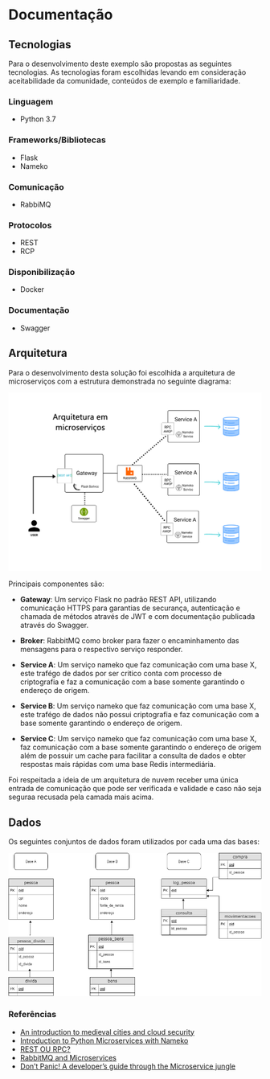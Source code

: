 # Documentação

## Tecnologias
Para o desenvolvimento deste exemplo são propostas as seguintes tecnologias. As tecnologias foram escolhidas levando em consideração aceitabilidade da comunidade, conteúdos de exemplo e familiaridade.

### Linguagem

- Python 3.7

### Frameworks/Bibliotecas

- Flask
- Nameko 

### Comunicação

- RabbiMQ

### Protocolos

- REST
- RCP

### Disponibilização

- Docker

### Documentação 

- Swagger


## Arquitetura

Para o desenvolvimento desta solução foi escolhida a arquitetura de microserviços com a estrutura demonstrada no seguinte diagrama:

![Diagrama de uma solução em microserviços](./assets/microservice-solution.png)

Principais componentes são:

- **Gateway**: Um serviço Flask no padrão REST API, utilizando comunicação HTTPS para garantias de securança, autenticação e chamada de métodos através de JWT e com documentação publicada através do Swagger.

- **Broker**: RabbitMQ como broker para fazer o encaminhamento das mensagens para o respectivo serviço responder.

- **Service A**: Um serviço nameko que faz comunicação com uma base X, este trafégo de dados por ser critico conta com processo de criptografia e faz a comunicação com a base somente garantindo o endereço de origem.

- **Service B**: Um serviço nameko que faz comunicação com uma base X, este trafégo de dados não possui criptografia e faz comunicação com a base somente garantindo o endereço de origem.

- **Service C**: Um serviço nameko que faz comunicação com uma base X, faz comunicação com a base somente garantindo o endereço de origem além de possuir um cache para facilitar a consulta de dados e obter respostas mais rápidas com uma base Redis intermediária.

Foi respeitada a ideia de um arquitetura de nuvem receber uma única entrada de comunicação que pode ser verificada e validade e caso não seja seguraa recusada pela camada mais acima.

## Dados

Os seguintes conjuntos de dados foram utilizados por cada uma das bases:

![Diagrama de cada uma das três bases](./assets/base-diagrama.png)


### Referências

- [An introduction to medieval cities and cloud security](https://arcentry.com/blog/an-introduction-to-medieval-cities-and-cloud-security/)
- [Introduction to Python Microservices with Nameko](https://www.toptal.com/python/introduction-python-microservices-nameko)
- [REST OU RPC?](https://medium.com/lfdev-blog/e-agora-api-rest-ou-rpc-c24664d4755b)
- [RabbitMQ and Microservices](https://www.cloudamqp.com/blog/2018-11-02-rabbitmq-and-microservices.html)
- [Don’t Panic! A developer’s guide through the Microservice jungle](https://www.cloudamqp.com/blog/2019-09-11-a-developers-guide-through-the-microservice-jungle.html)